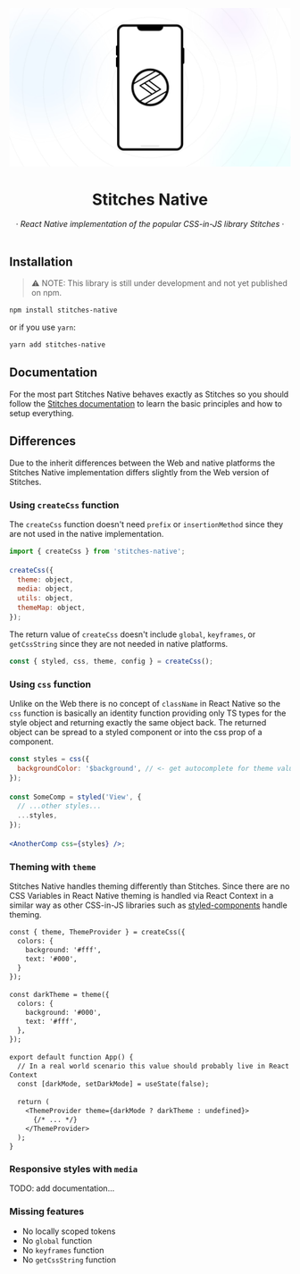 <p align='center'>
  <img src="media/logo.jpg" alt="Stitches Native logo"/>
<p/>

<div align="center" >
  <h1>
    Stitches Native
  </h1>
  &middot;
  <i>React Native implementation of the popular CSS-in-JS library Stitches</i>
  &middot;
  <br/>
  <br/>
</div>

## Installation

> ⚠️ NOTE: This library is still under development and not yet published on npm.

```sh
npm install stitches-native
```

or if you use `yarn`:

```sh
yarn add stitches-native
```

## Documentation

For the most part Stitches Native behaves exactly as Stitches so you should follow the [Stitches documentation](https://stitches.dev/) to learn the basic principles and how to setup everything.

## Differences

Due to the inherit differences between the Web and native platforms the Stitches Native implementation differs slightly from the Web version of Stitches.

### Using `createCss` function

The `createCss` function doesn't need `prefix` or `insertionMethod` since they are not used in the native implementation.

```js
import { createCss } from 'stitches-native';

createCss({
  theme: object,
  media: object,
  utils: object,
  themeMap: object,
});
```

The return value of `createCss` doesn't include `global`, `keyframes`, or `getCssString` since they are not needed in native platforms.

```js
const { styled, css, theme, config } = createCss();
```

### Using `css` function

Unlike on the Web there is no concept of `className` in React Native so the `css` function is basically an identity function providing only TS types for the style object and returning exactly the same object back. The returned object can be spread to a styled component or into the css prop of a component.

```jsx
const styles = css({
  backgroundColor: '$background', // <- get autocomplete for theme values
});

const SomeComp = styled('View', {
  // ...other styles...
  ...styles,
});

<AnotherComp css={styles} />;
```

### Theming with `theme`

Stitches Native handles theming differently than Stitches. Since there are no CSS Variables in React Native theming is handled via React Context in a similar way as other CSS-in-JS libraries such as [styled-components](https://styled-components.com/docs/advanced#theming) handle theming.

```tsx
const { theme, ThemeProvider } = createCss({
  colors: {
    background: '#fff',
    text: '#000',
  }
});

const darkTheme = theme({
  colors: {
    background: '#000',
    text: '#fff',
  },
});

export default function App() {
  // In a real world scenario this value should probably live in React Context
  const [darkMode, setDarkMode] = useState(false);

  return (
    <ThemeProvider theme={darkMode ? darkTheme : undefined}>
      {/* ... */}
    </ThemeProvider>
  );
}
```

### Responsive styles with `media`

TODO: add documentation...

### Missing features

- No locally scoped tokens
- No `global` function
- No `keyframes` function
- No `getCssString` function
